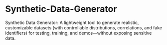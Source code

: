 # Synthetic-Data-Generator
Synthetic Data Generator: A lightweight tool to generate realistic, customizable datasets (with controllable distributions, correlations, and fake identifiers) for testing, training, and demos—without exposing sensitive data.
